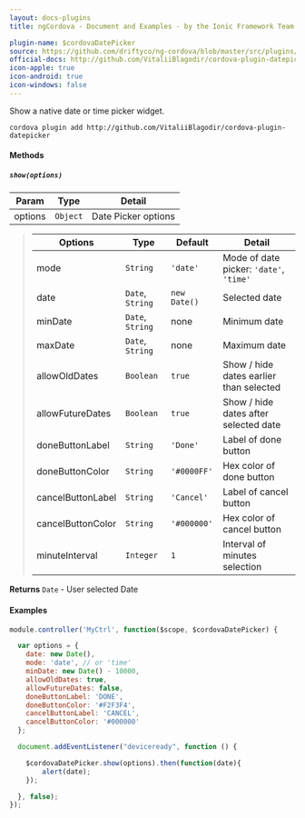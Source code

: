 ```yaml
---
layout: docs-plugins
title: ngCordova - Document and Examples - by the Ionic Framework Team

plugin-name: $cordovaDatePicker
source: https://github.com/driftyco/ng-cordova/blob/master/src/plugins/datepicker.js
official-docs: http://github.com/VitaliiBlagodir/cordova-plugin-datepicker
icon-apple: true
icon-android: true
icon-windows: false
---
```


Show a native date or time picker widget.

```
cordova plugin add http://github.com/VitaliiBlagodir/cordova-plugin-datepicker
```

#### Methods

##### `show(options)`

| Param        | Type           | Detail  |
| ------------ |----------------| --------|
| options      | `Object`       | Date Picker options |

> | Options           | Type             | Default      | Detail          |
> | ----------------  | ---------------- |------------- | ----------------|
> | mode              | `String`         | `'date'`     | Mode of date picker: `'date'`, `'time'` |
> | date              | `Date`, `String` | `new Date()` | Selected date   |
> | minDate           | `Date`, `String` | none         | Minimum date    |
> | maxDate           | `Date`, `String` | none         | Maximum date    |
> | allowOldDates     | `Boolean`        | `true`       | Show / hide dates earlier than selected |
> | allowFutureDates  | `Boolean`        | `true`       | Show / hide dates after selected date |
> | doneButtonLabel   | `String`         | `'Done'`     | Label of done button |
> | doneButtonColor   | `String`         | `'#0000FF'`  | Hex color of done button |
> | cancelButtonLabel | `String`         | `'Cancel'`   | Label of cancel button |
> | cancelButtonColor | `String`         | `'#000000'`  | Hex color of cancel button |
> | minuteInterval    | `Integer`        | `1`          | Interval of minutes selection |


**Returns**  `Date` - User selected Date


#### Examples

```javascript
module.controller('MyCtrl', function($scope, $cordovaDatePicker) {

  var options = {
    date: new Date(),
    mode: 'date', // or 'time'
    minDate: new Date() - 10000,
    allowOldDates: true,
    allowFutureDates: false,
    doneButtonLabel: 'DONE',
    doneButtonColor: '#F2F3F4',
    cancelButtonLabel: 'CANCEL',
    cancelButtonColor: '#000000'
  };

  document.addEventListener("deviceready", function () {

    $cordovaDatePicker.show(options).then(function(date){
        alert(date);
    });

  }, false);
});
```
